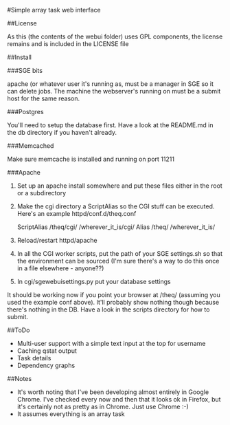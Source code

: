 #Simple array task web interface

##License

As this (the contents of the webui folder) uses GPL components, the license remains and is included in the LICENSE file

##Install

###SGE bits

apache (or whatever user it's running as, must be a manager in SGE so it can delete jobs.  The machine the webserver's running on must be a submit host for the same reason.

###Postgres

You'll need to setup the database first.  Have a look at the README.md in the db directory if you haven't already.

###Memcached

Make sure memcache is installed and running on port 11211

###Apache

1. Set up an apache install somewhere and put these files either in the root or a subdirectory
2. Make the cgi directory a ScriptAlias so the CGI stuff can be executed.
Here's an example httpd/conf.d/theq.conf

    ScriptAlias /theq/cgi/ /wherever_it_is/cgi/
    Alias /theq/ /wherever_it_is/

3. Reload/restart httpd/apache
4. In all the CGI worker scripts, put the path of your SGE settings.sh so that the environment can be sourced (I'm sure there's a way to do this once in a file elsewhere - anyone??)
5. In cgi/sgewebuisettings.py put your database settings

It should be working now if you point your browser at <webserver>/theq/ (assuming you used the example conf above).  It'll probably show nothing though because there's nothing in the DB.  Have a look in the scripts directory for how to submit.

##ToDo

* Multi-user support with a simple text input at the top for username
* Caching qstat output
* Task details
* Dependency graphs

##Notes

* It's worth noting that I've been developing almost entirely in Google Chrome.  I've checked every now and then that it looks ok in Firefox, but it's certainly not as pretty as in Chrome.  Just use Chrome :-)
* It assumes everything is an array task
